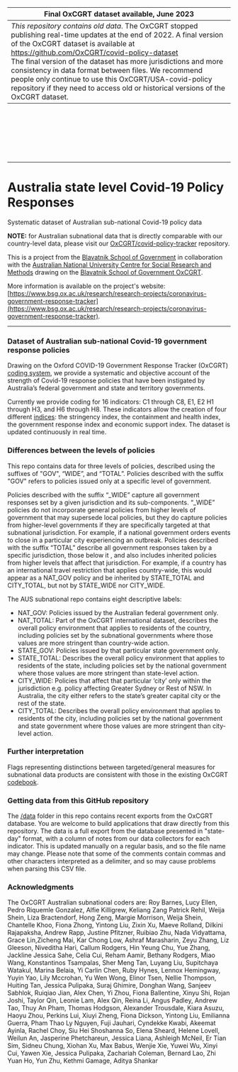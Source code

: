 | Final OxCGRT dataset available, June 2023 |
| --- |
| *This repository contains old data*. The OxCGRT stopped publishing real-time updates at the end of 2022. A final version of the OxCGRT dataset is available at https://github.com/OxCGRT/covid-policy-dataset<br/>The final version of the dataset has more jurisdictions and more consistency in data format between files. We recommend people only continue to use this OxCGRT/USA-covid-policy repository if they need to access old or historical versions of the OxCGRT dataset. |

<br/>
<br/>
<br/>
<br/>
<br/>
<br/>

---

# Australia state level Covid-19 Policy Responses
Systematic dataset of Australian sub-national Covid-19 policy data

**NOTE:** for Australian subnational data that is directly comparable with our country-level data, please visit our [OxCGRT/covid-policy-tracker](https://github.com/OxCGRT/covid-policy-tracker) repository.

This is a project from the [Blavatnik School of Government](https://www.bsg.ox.ac.uk) in collaboration with the [Australian National University Centre for Social Research and Methods](https://csrm.cass.anu.edu.au/research/projects/oxcgrt-australian-subnational-dataset) drawing on the [Blavatnik School of Government OxCGRT](https://www.bsg.ox.ac.uk/covidtracker).

More information is available on the project's website: [https://www.bsg.ox.ac.uk/research/research-projects/coronavirus-government-response-tracker](https://www.bsg.ox.ac.uk/research/research-projects/coronavirus-government-response-tracker).

---

### Dataset of Australian sub-national Covid-19 government response policies

Drawing on the Oxford COVID-19 Government Response Tracker (OxCGRT) [coding system](https://github.com/OxCGRT/covid-policy-tracker/blob/master/documentation/codebook.md), we provide a systematic and objective account of the strength of Covid-19 response policies that have been instigated by Australia’s federal government and state and territory governments.  

Currently we provide coding for 16 indicators: C1 through C8, E1, E2 H1 through H3, and H6 through H8. These indicators allow the creation of four different [indices](https://github.com/OxCGRT/covid-policy-tracker/blob/master/documentation/index_methodology.md): the stringency index, the containment and health index, the government response index and economic support index. The dataset is updated continuously in real time. 

### Differences between the levels of policies 

This repo contains data for three levels of policies, described using the suffixes of "GOV", “WIDE”, and “TOTAL”. Policies described with the suffix "GOV" refers to policies issued only at a specific level of government. 

Policies described with the suffix “_WIDE” capture all government responses set by a given jurisdiction and its sub-components. “_WIDE” policies do not incorporate general policies from higher levels of government that may supersede local policies, but they do capture policies from higher-level governments if they are specifically targeted at that subnational jurisdiction. For example, if a national government orders events to close in a particular city experiencing an outbreak. Policies described with the suffix “TOTAL” describe all government responses taken by a specific jurisdiction, those below it , and also includes inherited policies from higher levels that affect that jurisdiction. For example, if a country has an international travel restriction that applies country-wide, this would appear as a NAT_GOV policy and be inherited by STATE_TOTAL and CITY_TOTAL, but not by STATE_WIDE nor CITY_WIDE. 

The AUS subnational repo contains eight descriptive labels: 

- NAT_GOV: Policies issued by the Australian federal government only. 
- NAT_TOTAL: Part of the OxCGRT international dataset, describes the overall policy environment that applies to residents of the country, including policies set by the subnational governments where those values are more stringent than country-wide action. 
- STATE_GOV: Policies issued by that particular state government only. 
- STATE_TOTAL: Describes the overall policy environment that applies to residents of the state, including policies set by the national government where those values are more stringent than state-level action. 
- CITY_WIDE: Policies that affect that particular ‘city’ only within the jurisdiction e.g. policy affecting Greater Sydney or Rest of NSW. In Australia, the city either refers to the state’s greater capital city or the rest of the state. 
- CITY_TOTAL: Describes the overall policy environment that applies to residents of the city, including policies set by the national government and state government where those values are more stringent than city-level action.


### Further interpretation

Flags representing distinctions between targeted/general measures for subnational data products are consistent with those in the existing OxCGRT [codebook](https://github.com/OxCGRT/covid-policy-tracker/blob/master/documentation/codebook.md). 

### Getting data from this GitHub repository

The [/data](data/) folder in this repo contains recent exports from the OxCGRT database. You are welcome to build applications that draw directly from this repository. The data is a full export from the database presented in "state-day" format, with a column of notes from our data collectors for each indicator. This is updated manually on a regular basis, and so the file name may change. Please note that some of the comments contain commas and other characters interpreted as a delimiter, and so may cause problems when parsing this CSV file.

### Acknowledgments

The OxCGRT Australian subnational coders are: 
Roy Barnes, Lucy Ellen, Pedro Riquemle Gonzalez, Alfie Killigrew, Keliang Zang Patrick Rehil, Weija Shein, Liza Bractendorf, Hong Zeng, Margie Morrison, Weija Shein, Chantelle Khoo, Fiona Zhong, Yintong Liu, Zixin Xu, Maeve Rolland, Dilkini Rajapaksha, Andrew Rapp, Justine Pfitzner, Ruibiao Zhu, Nada Vidyattama, Grace Lin,Zicheng Mai, Kar Chong Low, Ashraf Marasharin, Zeyu Zhang, Liz Gleeson, Niveditha Hari, Callum Rodgers, Hin Yeung Chu, Yue Zhang, Jackline Jessica Sahe, Celia Cui, Reham Aamir, Bethany Rodgers, Miao Wang, Konstantinos Tsampalas, Sher Meng Tan, Luyang Liu, Supitchaya Watakul, Marina Belaia, Yi Carlin Chen, Ruby Hynes, Lennox Hemingway, Yuyin Yao, Lily Mccrohan, Yu Wen Wong, Elinor Tsen, Nellie Thompson, Huiting Tan, Jessica Pulipaka, Suraj Ghimire, Donghan Wang, Sanjeev Sabhlok, Ruiqiao Jian, Alex Chen, Yi Zhou, Fiona Ballentine, Xinyu Shi, Rojan Joshi, Taylor Qin, Leonie Lam, Alex Qin, Reina Li, Angus Padley, Andrew Tao, Thuy An Pham, Thomas Hodgson, Alexander Trousdale, Kiara Asuzu, Haoyu Zhou, Perkins Lui, Xiuyi Zheng, Fiona Dickson, Yintong Liu, Emilianna Guerra, Pham Thao Ly Nguyen, Fuji Jauhari, Cyndekke Kwabi, Akeemat Ayinla, Rachel Choy, Siu Hei Shoshanna So, Elena Sheard, Helene Lovell, Weilun An, Jasperine Phetchareun, Jessica Liana, Ashleigh McNeil, Er Tian Sim, Sidneu Chung, Xiohan Xu, Max Babus, Wenjie Xie, Yuwei Wu, Xinyi Cui, Yawen Xie, Jessica Pulipaka, Zachariah Coleman, Bernard Lao, Zhi Yuan Ho, Yun Zhu, Kethmi Gamage, Aditya Shankar
